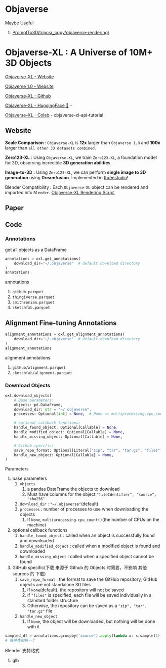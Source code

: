 # Objaverse


Maybe Useful
1. [PromptTo3D/triposr_copy/objaverse-rendering/](https://github.com/ACROSS-Lab/PromptTo3D/tree/main/triposr_copy/objaverse-rendering)





# Objaverse-XL : A Universe of 10M+ 3D Objects

[Objaverse-XL - Website](https://objaverse.allenai.org/)

[Objaverse 1.0 - Website](https://objaverse.allenai.org/objaverse-1.0)

[Objaverse-XL - Github](https://github.com/allenai/objaverse-xl)

[Objaverse-XL - HuggingFace 🤗](https://huggingface.co/datasets/allenai/objaverse-xl) -

[Objaverse-XL - Colab](https://colab.research.google.com/drive/15XpZMjrHXuky0IgBbXcsUtb_0g-XWYmN?usp=sharing) - objaverse-xl-api-tutorial



## Website

**Scale Comparison** : `Objaverse-XL` is **12x** larger than `Objaverse 1.0` and **100x** larger than `all other 3D datasets combined`.

**Zero123-XL** : Using `Objaverse-XL`, we train `Zero123-XL`, a foundation model for 3D, observing incredible **3D generation abilities**.

**Image-to-3D** : Using `Zero123-XL`, we can perform **single image to 3D generation** using **Dreamfusion**. Implemented in [threestudio](https://github.com/threestudio-project/threestudio#zero-1-to-3-)!

Blender Compatibility : Each `Objaverse-XL` object can be rendered and imported into `Blender`. [Objaverse-XL Rendering Script](https://github.com/allenai/objaverse-xl/tree/main/scripts/rendering)

## Paper







## Code

### Annotations

get all objects as a DataFrame

```python
annotations = oxl.get_annotations(
    download_dir="~/.objaverse"  # default download directory
)
annotations
```
annotations
1. `github.parquet`
2. `thingiverse.parquet`
3. `smithsonian.parquet`
4. `sketchfab.parquet`

## Alignment Fine-tuning Annotations

```python
alignment_annotations = oxl.get_alignment_annotations(
    download_dir="~/.objaverse"  # default download directory
)
alignment_annotations
```

alignment annotations
1. `github/alignment.parquet`
2. `sketchfab/alignment.parquet`


### Download Objects

```python
oxl.download_objects(
    # Base parameters:
    objects: pd.DataFrame,
    download_dir: str = "~/.objaverse",
    processes: Optional[int] = None,  # None => multiprocessing.cpu_count()

    # optional callback functions:
    handle_found_object: Optional[Callable] = None,
    handle_modified_object: Optional[Callable] = None,
    handle_missing_object: Optional[Callable] = None,

    # GitHub specific:
    save_repo_format: Optional[Literal["zip", "tar", "tar.gz", "files"]] = None,
    handle_new_object: Optional[Callable] = None,
)
```
Parameters
1. base parameters
   1. `objects`
      1. a pandas DataFrame the objects to download
      2. Must have columns for the object `"fileIdentifier", "source", "sha256"`
   2. `download_dir` : `"~/.objaverse"`(default)
   3. `processes` : number of processes to use when downloading the objects
      1. If `None`, `multiprocessing.cpu_count()`(the number of CPUs on the machine)
2. optional callback functions
   1. `handle_found_object` : called when an object is successfully found and downloaded
   2. `handle_modified_object` : called when a modified object is found and downloaded
   3. `handle_missing_object` : called when a specified object cannot be found
3. GitHub specific(下载 来源于 Github 的 Objects 时需要，不影响 其他 sources 的 下载)
   1. `save_repo_format` : the format to save the GitHub repository, GitHub objects are not standalone 3D files
      1. If `None`(default), the repository will not be saved
      2. If `"files"` is specified, each file will be saved individually in a standard folder structure
      3. Otherwise, the repository can be saved as a `"zip", "tar", "tar.gz"` file
   2. `handle_new_object`
      1. If `None`, the object will be downloaded, but nothing will be done with it



```python
sampled_df = annotations.groupby('source').apply(lambda x: x.sample(1)).reset_index(drop=True)
# 每种类别挑一个
```




Blender 支持格式
1. glb






